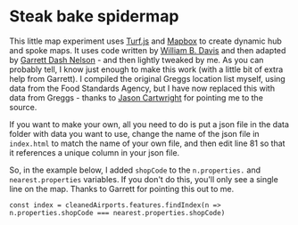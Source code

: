 # Steak bake spidermap 

This little map experiment uses [Turf.js](https://turfjs.org/) and [Mapbox](https://www.mapbox.com/) to create dynamic hub and spoke maps. It uses code written by [William B. Davis](https://twitter.com/willy_maps) and then adapted by [Garrett Dash Nelson](https://twitter.com/en_dash) - and then lightly tweaked by me. As you can probably tell, I know just enough to make this work (with a little bit of extra help from Garrett). I compiled the original Greggs location list myself, using data from the Food Standards Agency, but I have now replaced this with data from Greggs - thanks to [Jason Cartwright](https://twitter.com/jasoncartwright) for pointing me to the source.

If you want to make your own, all you need to do is put a json file in the data folder with data you want to use, change the name of the json file in `index.html` to match the name of your own file, and then edit line 81 so that it references a unique column in your json file. 

So, in the example below, I added `shopCode` to the `n.properties.` and `nearest.properties` variables. If you don't do this, you'll only see a single line on the map. Thanks to Garrett for pointing this out to me.

`const index = cleanedAirports.features.findIndex(n => n.properties.shopCode === nearest.properties.shopCode)`
